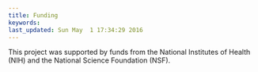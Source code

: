 ```yaml
---
title: Funding
keywords: 
last_updated: Sun May  1 17:34:29 2016
---
```


This project was supported by funds from the National Institutes of
Health (NIH) and the National Science Foundation (NSF).

